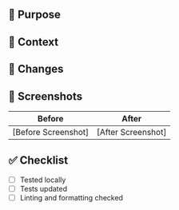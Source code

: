 ## 🎯 Purpose
<!-- Briefly describe what this PR does and why. -->

## 🔗 Context
<!-- Link related issues or tickets. -->

## 🔧 Changes
<!-- Key changes made in this PR. -->

## 📸 Screenshots
<!-- Include before/after screenshots, if applicable. -->
| Before | After |
|--------|-------|
| [Before Screenshot] | [After Screenshot] |

## ✅ Checklist
- [ ] Tested locally
- [ ] Tests updated
- [ ] Linting and formatting checked